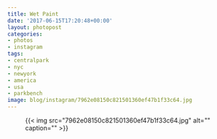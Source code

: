 ```yaml
---
title: Wet Paint
date: '2017-06-15T17:20:48+00:00'
layout: photopost
categories:
- photos
- instagram
tags:
- centralpark
- nyc
- newyork
- america
- usa
- parkbench
image: blog/instagram/7962e08150c821501360ef47b1f33c64.jpg
---
```


<figure class="photo photo--square">
  {{< img src="7962e08150c821501360ef47b1f33c64.jpg" alt="" caption="" >}}

</figure>



